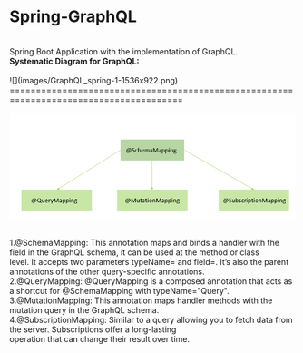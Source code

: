 # Spring-GraphQL</br>
</br>
Spring Boot Application with the implementation of GraphQL.<br/>
<b>Systematic Diagram for GraphQL:</b></br>
</br>
![](images/GraphQL_spring-1-1536x922.png)
</br>
=======================================================================================

![](images/graphql.png)
</br>

</br>
1.@SchemaMapping: This annotation maps and binds a handler with the field in the GraphQL schema, it can be used at the method or class</br> level.
It accepts two parameters typeName= and field=. It’s also the parent annotations of the other query-specific annotations.</br>
2.@QueryMapping: @QueryMapping is a composed annotation that acts as a shortcut for @SchemaMapping with typeName="Query".</br>
3.@MutationMapping: This annotation maps handler methods with the mutation query in the GraphQL schema.<br/>
4.@SubscriptionMapping: Similar to a query allowing you to fetch data from the server. Subscriptions offer a long-lasting</br>
operation that can change their result over time.
